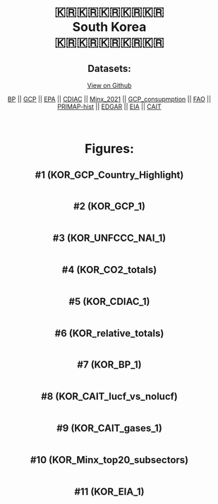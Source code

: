
<center>
<h1 align="center">
🇰🇷🇰🇷🇰🇷🇰🇷🇰🇷
<br>
South Korea
<br>
🇰🇷🇰🇷🇰🇷🇰🇷🇰🇷
</h1>
<h2>Datasets:</h2>
<p><a href="https://github.com/dquintani/GreenhouseData/tree/master/country_data/KOR_South Korea/data">View on Github</a>
<br></p><p><a href="data/KOR_BP.csv">BP</a> || <a href="data/KOR_GCP.csv">GCP</a> || <a href="data/KOR_EPA.csv">EPA</a> || <a href="data/KOR_CDIAC.csv">CDIAC</a> || <a href="data/KOR_Minx_2021.csv">Minx_2021</a> || <a href="data/KOR_GCP_consupmption.csv">GCP_consupmption</a> || <a href="data/KOR_FAO.csv">FAO</a> || <a href="data/KOR_PRIMAP-hist.csv">PRIMAP-hist</a> || <a href="data/KOR_EDGAR.csv">EDGAR</a> || <a href="data/KOR_EIA.csv">EIA</a> || <a href="data/KOR_CAIT.csv">CAIT</a></p><p><br></p>
<h1>Figures:</h1><h2>#1 (KOR_GCP_Country_Highlight)</h2>
<p><img alt="" src="figures/KOR_GCP_Country_Highlight.png" /></p><h2>#2 (KOR_GCP_1)</h2>
<p><img alt="" src="figures/KOR_GCP_1.png" /></p><h2>#3 (KOR_UNFCCC_NAI_1)</h2>
<p><img alt="" src="figures/KOR_UNFCCC_NAI_1.png" /></p><h2>#4 (KOR_CO2_totals)</h2>
<p><img alt="" src="figures/KOR_CO2_totals.png" /></p><h2>#5 (KOR_CDIAC_1)</h2>
<p><img alt="" src="figures/KOR_CDIAC_1.png" /></p><h2>#6 (KOR_relative_totals)</h2>
<p><img alt="" src="figures/KOR_relative_totals.png" /></p><h2>#7 (KOR_BP_1)</h2>
<p><img alt="" src="figures/KOR_BP_1.png" /></p><h2>#8 (KOR_CAIT_lucf_vs_nolucf)</h2>
<p><img alt="" src="figures/KOR_CAIT_lucf_vs_nolucf.png" /></p><h2>#9 (KOR_CAIT_gases_1)</h2>
<p><img alt="" src="figures/KOR_CAIT_gases_1.png" /></p><h2>#10 (KOR_Minx_top20_subsectors)</h2>
<p><img alt="" src="figures/KOR_Minx_top20_subsectors.png" /></p><h2>#11 (KOR_EIA_1)</h2>
<p><img alt="" src="figures/KOR_EIA_1.png" /></p>